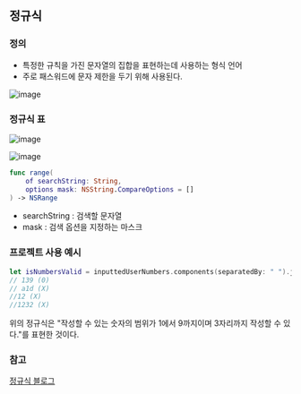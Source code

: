 ## 정규식 
### 정의
- 특정한 규칙을 가진 문자열의 집합을 표현하는데 사용하는 형식 언어
- 주로 패스워드에 문자 제한을 두기 위해 사용된다. 

![image](https://user-images.githubusercontent.com/88870642/209322672-0bd83297-f530-4d30-9b70-92c1f82b5683.png)

### 정규식 표
![image](https://user-images.githubusercontent.com/88870642/209322911-92797216-c56b-4449-8b18-c172cec9e6d2.png)

![image](https://user-images.githubusercontent.com/88870642/209323014-b9a94877-17f0-4f39-9b6b-2aa1530addb0.png)
```swift
func range(
    of searchString: String,
    options mask: NSString.CompareOptions = []
) -> NSRange
```
- searchString : 검색할 문자열
- mask : 검색 옵션을 지정하는 마스크

### 프로젝트 사용 예시
```swift
let isNumbersValid = inputtedUserNumbers.components(separatedBy: " ").joined().range(of: "^[1-9]{3,3}$", options: .regularExpression) != nil
// 139 (0)
// a1d (X)
//12 (X)
//1232 (X)
```
위의 정규식은 "작성할 수 있는 숫자의 범위가 1에서 9까지이며 3자리까지 작성할 수 있다."를 표현한 것이다.



### 참고
[정규식 블로그](https://poisonf2.tistory.com/60)